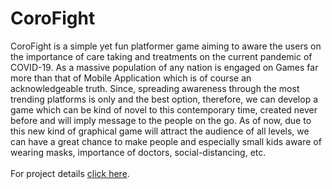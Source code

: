 # CoroFight
CoroFight is a simple yet fun platformer game aiming to aware the users on the importance of care taking and treatments on the current pandemic of COVID-19. As a massive population of any nation is engaged on Games far more than that of Mobile Application which is of course an acknowledgeable truth. Since, spreading awareness through the most trending platforms is only and the best option, therefore, we can develop a game which can be kind of novel to this contemporary time, created never before and will imply message to the people on the go. As of now, due to this new kind of graphical game will attract the audience of all levels, we can have a great chance to make people and especially small kids aware of wearing masks, importance of doctors, social-distancing, etc.
<br><br>
For project details <a href="https://github.com/SahilSonawaneOfficial/CoroFight/blob/master/project_details.pdf">click here<a>.
<br><br>
